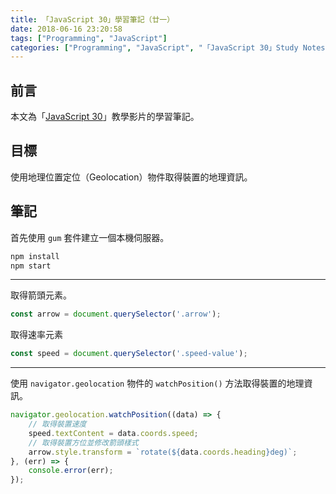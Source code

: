 ```yaml
---
title: 「JavaScript 30」學習筆記（廿一）
date: 2018-06-16 23:20:58
tags: ["Programming", "JavaScript"]
categories: ["Programming", "JavaScript", "「JavaScript 30」Study Notes"]
---
```


## 前言

本文為「[JavaScript 30](https://javascript30.com/)」教學影片的學習筆記。

## 目標

使用地理位置定位（Geolocation）物件取得裝置的地理資訊。

## 筆記

首先使用 `gum` 套件建立一個本機伺服器。

```bash
npm install
npm start
```

---

取得箭頭元素。

```js
const arrow = document.querySelector('.arrow');
```

取得速率元素

```js
const speed = document.querySelector('.speed-value');
```

---

使用 `navigator.geolocation` 物件的 `watchPosition()` 方法取得裝置的地理資訊。

```js
navigator.geolocation.watchPosition((data) => {
    // 取得裝置速度
    speed.textContent = data.coords.speed;
    // 取得裝置方位並修改箭頭樣式
    arrow.style.transform = `rotate(${data.coords.heading}deg)`;
}, (err) => {
    console.error(err);
});
```

